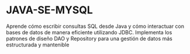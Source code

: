# JAVA-SE-MYSQL
Aprende cómo escribir consultas SQL desde Java y cómo interactuar con bases de datos de manera eficiente utilizando JDBC. Implementa los patrones de diseño DAO y Repository para una gestión de datos más estructurada y mantenible
